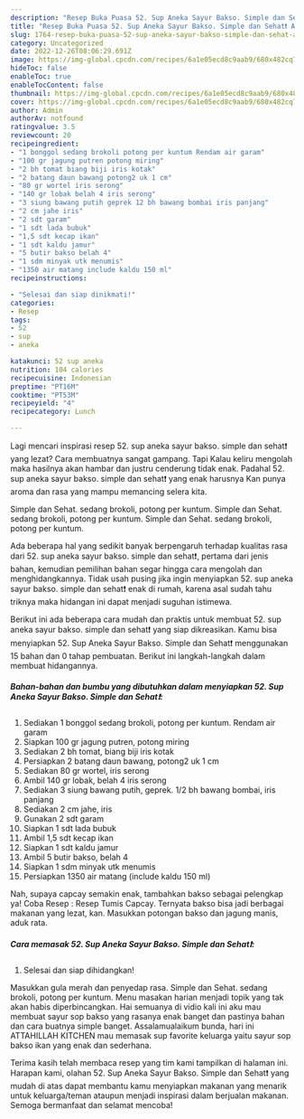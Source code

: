 ```yaml
---
description: "Resep Buka Puasa 52. Sup Aneka Sayur Bakso. Simple dan Sehat❗ Anti Gagal"
title: "Resep Buka Puasa 52. Sup Aneka Sayur Bakso. Simple dan Sehat❗ Anti Gagal"
slug: 1764-resep-buka-puasa-52-sup-aneka-sayur-bakso-simple-dan-sehat-anti-gagal
category: Uncategorized
date: 2022-12-26T08:06:29.691Z
image: https://img-global.cpcdn.com/recipes/6a1e05ecd8c9aab9/680x482cq70/52-sup-aneka-sayur-bakso-simple-dan-sehat-foto-resep-utama.jpg
hideToc: false
enableToc: true
enableTocContent: false
thumbnail: https://img-global.cpcdn.com/recipes/6a1e05ecd8c9aab9/680x482cq70/52-sup-aneka-sayur-bakso-simple-dan-sehat-foto-resep-utama.jpg
cover: https://img-global.cpcdn.com/recipes/6a1e05ecd8c9aab9/680x482cq70/52-sup-aneka-sayur-bakso-simple-dan-sehat-foto-resep-utama.jpg
author: Admin
authorAv: notfound
ratingvalue: 3.5
reviewcount: 20
recipeingredient:
- "1 bonggol sedang brokoli potong per kuntum Rendam air garam"
- "100 gr jagung putren potong miring"
- "2 bh tomat biang biji iris kotak"
- "2 batang daun bawang potong2 uk 1 cm"
- "80 gr wortel iris serong"
- "140 gr lobak belah 4 iris serong"
- "3 siung bawang putih geprek 12 bh bawang bombai iris panjang"
- "2 cm jahe iris"
- "2 sdt garam"
- "1 sdt lada bubuk"
- "1,5 sdt kecap ikan"
- "1 sdt kaldu jamur"
- "5 butir bakso belah 4"
- "1 sdm minyak utk menumis"
- "1350 air matang include kaldu 150 ml"
recipeinstructions:

- "Selesai dan siap dinikmati!"
categories:
- Resep
tags:
- 52
- sup
- aneka

katakunci: 52 sup aneka 
nutrition: 104 calories
recipecuisine: Indonesian
preptime: "PT16M"
cooktime: "PT53M"
recipeyield: "4"
recipecategory: Lunch

---
```



Lagi mencari inspirasi resep 52. sup aneka sayur bakso. simple dan sehat❗ yang lezat? Cara membuatnya sangat gampang. Tapi Kalau keliru mengolah maka hasilnya akan hambar dan justru cenderung tidak enak. Padahal 52. sup aneka sayur bakso. simple dan sehat❗ yang enak harusnya Kan punya aroma dan rasa yang mampu memancing selera kita.


Simple dan Sehat. sedang brokoli, potong per kuntum. Simple dan Sehat. sedang brokoli, potong per kuntum. Simple dan Sehat. sedang brokoli, potong per kuntum.

Ada beberapa hal yang sedikit banyak berpengaruh terhadap kualitas rasa dari 52. sup aneka sayur bakso. simple dan sehat❗, pertama dari jenis bahan, kemudian pemilihan bahan segar hingga cara mengolah dan menghidangkannya. Tidak usah pusing jika ingin menyiapkan 52. sup aneka sayur bakso. simple dan sehat❗ enak di rumah, karena asal sudah tahu triknya maka hidangan ini dapat menjadi suguhan istimewa.


Berikut ini ada beberapa cara mudah dan praktis untuk membuat 52. sup aneka sayur bakso. simple dan sehat❗ yang siap dikreasikan. Kamu bisa menyiapkan 52. Sup Aneka Sayur Bakso. Simple dan Sehat❗ menggunakan 15 bahan dan 0 tahap pembuatan. Berikut ini langkah-langkah dalam membuat hidangannya.

<!--inarticleads1-->

##### Bahan-bahan dan bumbu yang dibutuhkan dalam menyiapkan 52. Sup Aneka Sayur Bakso. Simple dan Sehat❗:

1. Sediakan 1 bonggol sedang brokoli, potong per kuntum. Rendam air garam
1. Siapkan 100 gr jagung putren, potong miring
1. Sediakan 2 bh tomat, biang biji iris kotak
1. Persiapkan 2 batang daun bawang, potong2 uk 1 cm
1. Sediakan 80 gr wortel, iris serong
1. Ambil 140 gr lobak, belah 4 iris serong
1. Sediakan 3 siung bawang putih, geprek. 1/2 bh bawang bombai, iris panjang
1. Sediakan 2 cm jahe, iris
1. Gunakan 2 sdt garam
1. Siapkan 1 sdt lada bubuk
1. Ambil 1,5 sdt kecap ikan
1. Siapkan 1 sdt kaldu jamur
1. Ambil 5 butir bakso, belah 4
1. Siapkan 1 sdm minyak utk menumis
1. Persiapkan 1350 air matang (include kaldu 150 ml)


Nah, supaya capcay semakin enak, tambahkan bakso sebagai pelengkap ya! Coba Resep : Resep Tumis Capcay. Ternyata bakso bisa jadi berbagai makanan yang lezat, kan. Masukkan potongan bakso dan jagung manis, aduk rata. 

<!--inarticleads2-->

##### Cara memasak 52. Sup Aneka Sayur Bakso. Simple dan Sehat❗:


1. Selesai dan siap dihidangkan!

Masukkan gula merah dan penyedap rasa. Simple dan Sehat. sedang brokoli, potong per kuntum. Menu masakan harian menjadi topik yang tak akan habis diperbincangkan. Hai semuanya di vidio kali ini aku mau membuat sayur sop bakso yang rasanya enak banget dan pastinya bahan dan cara buatnya simple banget. Assalamualaikum bunda, hari ini ATTAHILLAH KITCHEN mau memasak sup favorite keluarga yaitu sayur sop bakso ikan yang enak dan sederhana. 

Terima kasih telah membaca resep yang tim kami tampilkan di halaman ini. Harapan kami, olahan 52. Sup Aneka Sayur Bakso. Simple dan Sehat❗ yang mudah di atas dapat membantu kamu menyiapkan makanan yang menarik untuk keluarga/teman ataupun menjadi inspirasi dalam berjualan makanan. Semoga bermanfaat dan selamat mencoba!
